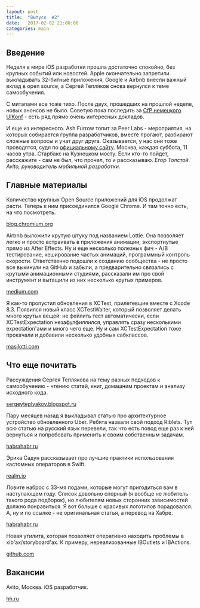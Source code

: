 ```yaml
---
layout: post
title:  "Выпуск  #2"
date:   2017-02-02 21:00:00
categories: main
---
```


## Введение

Неделя в мире iOS разработки прошла достаточно спокойно, без крупных событий или новостей. Apple окончательно запретили выкладывать 32-битные приложения, Google и Airbnb внесли важный вклад в open source, а Сергей Тепляков снова вернулся к теме самообучения.

С митапами все тоже тихо. После двух, прошедших на прошлой неделе, новых анонсов не было. Советую пока последить за [CfP немецкого UIKonf](http://cfp.uikonf.com/proposals) - есть ряд прямо очень интересных докладов.

И еще из интересного. Ash Furrow топит за Peer Labs - мероприятия, на которых собирается группа разработчиков, вместе прогают, разбирают сложные вопросы и учат друг друга. Оказывается, у нас они тоже проводятся, судя по [официальному сайту](http://peerlab.community/find/). Москва, каждая суббота, 11 часов утра. Старбакс на Кузнецком мосту. Если кто-то пойдет, расскажите - сам не был, что прочел, то и рассказываю.
*Егор Толстой. Avito, руководитель мобильной разработки.*

## Главные материалы

Количество крупных Open Source приложений для iOS продолжат расти. Теперь к ним присоединился Google Chrome. И там точно есть, на что посмотреть.

[blog.chromium.org](https://blog.chromium.org/2017/01/open-sourcing-chrome-on-ios.html)
 
Airbnb выложили крутую штуку под названием Lottie. Она позволяет легко и просто встраивать в приложения анимации, экспортнутые прямо из After Effects. Ну и еще несколько полезных фич - A/B тестирование, кеширование частых анимаций, программный контроль скорости. Ответственно подошли к созданию сообщества - не просто все выкинули на GitHub и забыли, а предварительно связались с крутыми анимационными студиями, рассказали им про свой инструмент и вытащили из них несколько крутых примеров.

[medium.com](https://medium.com/airbnb-engineering/introducing-lottie-4ff4a0afac0e#.686cebmtk)

Я как-то пропустил обновления в XCTest, прилетевшие вместе с Xcode 8.3. Появился новый класс XCTestWaiter, который позволяет делать много крутых вещей: не фейлить тест автоматически, если XCTestExpectation незафулфиллился, управлять сразу несколькими expectation'ами и много чего еще. Ну и сам XCTestExpectation тоже прокачали и добавили несколько удобных сабклассов.

[masilotti.com](http://masilotti.com/xctest-waiting/)

## Что еще почитать

Рассуждения Сергея Теплякова на тему разных подходов к самообучению - чтению статей, книг, домашним проектам и анализу исходного кода.

[sergeyteplyakov.blogspot.ru](http://sergeyteplyakov.blogspot.ru/2017/02/reading-books-considered-harmful.html)

Пару месяцев назад я выкладывал статью про архитектурное устройство обновленного Uber. Ребята назвали свой подход Riblets. Тут всю статью на русский язык перевели, так что есть повод еще раз к ней вернуться и попробовать применить к своим собственным задачам.

[habrahabr.ru](https://habrahabr.ru/company/livetyping/blog/320452/)

Эрика Садун рассказывает про лучшие практики использования кастомных операторов в Swift.

[realm.io](https://realm.io/news/slug-erica-sadun-operators-strong-opinions/)

Ловите наброс с 33-мя подами, которые могут пригодиться вам в наступающем году. Список довольно спорный (я вообще не любитель такого рода подборок), но любителям новых сторонних зависимостей должно понравиться. Я вот больше с красивых логотипов порадовался. А, ну и по ссылке - не оригинальная статья, а перевод на Хабре.

[habrahabr.ru](https://habrahabr.ru/company/everydaytools/blog/320640/)

Новая утилита, которая позволяет оперативно находить проблемы в xib'ах/storyboard'ах. К примеру, нереализованные IBOutlets и IBActions.

[github.com](https://github.com/fastred/IBAnalyzer)

## Вакансии

Avito, Москва. iOS разработчик.

[hh.ru](https://hh.ru/vacancy/15112449)
